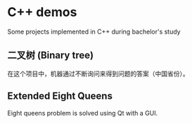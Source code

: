 # C++ demos
Some projects implemented in C++ during bachelor's study

## 二叉树 (Binary tree)
在这个项目中，机器通过不断询问来得到问题的答案（中国省份）。

## Extended Eight Queens
Eight queens problem is solved using Qt with a GUI.
